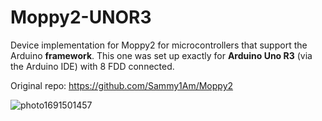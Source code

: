 # Moppy2-UNOR3
Device implementation for Moppy2 for microcontrollers that support the Arduino **framework**.  This one was set up exactly for **Arduino Uno R3** (via the Arduino IDE) with 8 FDD connected.

Original repo: https://github.com/Sammy1Am/Moppy2

![photo1691501457](https://github.com/DJPatron/Moppy2-UNOR3/assets/67385488/aaf87a92-69b0-4fd2-8dce-0d4d42d8ec3f)
